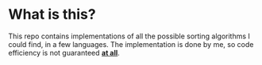 # What is this?

This repo contains implementations of all the possible sorting algorithms I could find, in a few languages. The implementation is done by me, so code efficiency is not guaranteed <u>__at all__</u>.
